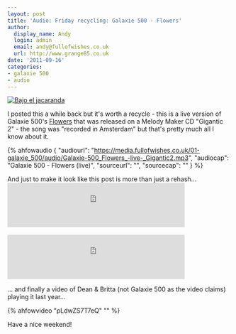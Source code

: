 ```yaml
---
layout: post
title: 'Audio: Friday recycling: Galaxie 500 - Flowers'
author:
  display_name: Andy
  login: admin
  email: andy@fullofwishes.co.uk
  url: http://www.grange85.co.uk
date: '2011-09-16'
categories:
- galaxie 500
- audio
---
```

<p><a href="http://www.flickr.com/photos/celesterc/1969189970/" title="Bajo el jacaranda by Celeste, on Flickr"><img class="aligncenter" src="https://farm3.static.flickr.com/2232/1969189970_3305dea202.jpg" alt="Bajo el jacaranda"></a></p>
<p>I posted this a while back but it's worth a recycle - this is a live version of Galaxie 500's <a href="/database/tracks/flowers/">Flowers</a> that was released on a Melody Maker CD "Gigantic 2" - the song was "recorded in Amsterdam" but that's pretty much all I know about it.</p>

 {% ahfowaudio {
  "audiourl": "https://media.fullofwishes.co.uk/01-galaxie_500/audio/Galaxie-500_Flowers_-live-_Gigantic2.mp3",
  "audiocap": "Galaxie 500 - Flowers (live)",
  "sourceurl": "",
  "sourcecap": ""
  } %}

<p>And just to make it look like this post is more than just a rehash...<br />
<iframe  class="aligncenter" style="position: relative; display: block; width: 400px; height: 100px;" src="https://bandcamp.com/EmbeddedPlayer/v=2/track=3230519709/size=venti/bgcol=FFFFFF/linkcol=4285BB/" allowtransparency="true" frameborder="0"><a href="https://galaxie500.bandcamp.com/track/flowers">Flowers by Galaxie 500</a></iframe><br />
<iframe class="aligncenter" style="position: relative; display: block; width: 400px; height: 100px;" src="https://bandcamp.com/EmbeddedPlayer/v=2/track=2582515897/size=venti/bgcol=FFFFFF/linkcol=4285BB/" allowtransparency="true" frameborder="0"><a href="https://galaxie500.bandcamp.com/track/flowers-2">Flowers by Galaxie 500</a></iframe></p>
<p>... and finally a video of Dean & Britta (not Galaxie 500 as the video claims) playing it last year...<br />

{% ahfowvideo "pLdwZS7T7eQ" "" %}

<p>Have a nice weekend!</p>
